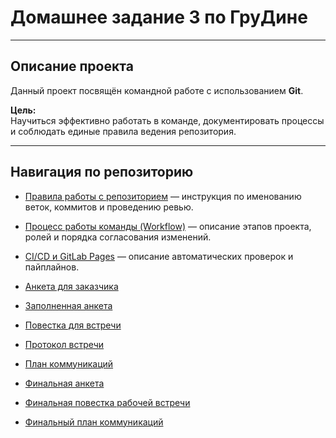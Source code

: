 # Домашнее задание 3 по ГруДине

---

## Описание проекта

Данный проект посвящён командной работе с использованием **Git**.

**Цель:**  
Научиться эффективно работать в команде,
документировать процессы и соблюдать единые правила ведения репозитория.

---

## Навигация по репозиторию

- [Правила работы с репозиторием](docs/contribution.md)
  — инструкция по именованию веток, коммитов и проведению ревью.

- [Процесс работы команды (Workflow)](docs/workflow.md)
  — описание этапов проекта, ролей и порядка согласования изменений.

- [CI/CD и GitLab Pages](docs/ci-cd.md)
  — описание автоматических проверок и пайплайнов.

- [Анкета для заказчика](content/questionnaire.md)

- [Заполненная анкета](content/questionnaire-filled.md)

- [Повестка для встречи](content/interview-questions.md)

- [Протокол встречи](content/interview-protocol.md)

- [План коммуникаций](content/communication-plan.md)

- [Финальная анкета](final/questionnaire-final.md)

- [Финальная повестка рабочей встречи](final/interview-final.md)

- [Финальный план коммуникаций](final/communication-plan-final.md)
